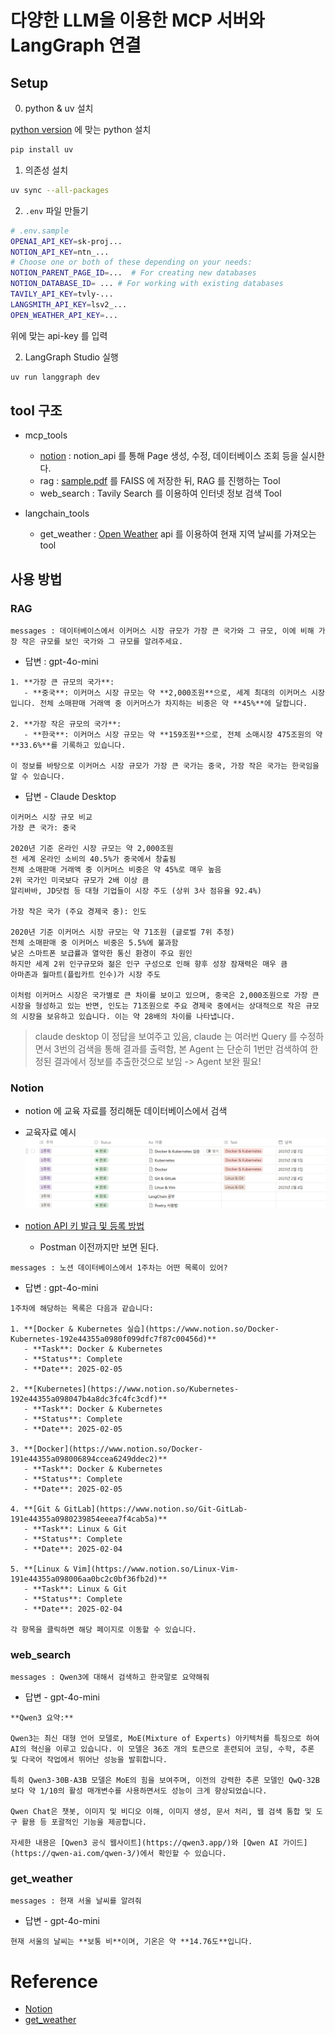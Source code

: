 # 다양한 LLM을 이용한 MCP 서버와 LangGraph 연결

## Setup

0. python & uv 설치

[python version](./.python-version) 에 맞는 python 설치

```bash
pip install uv
```

1. 의존성 설치
```bash
uv sync --all-packages
```

2. `.env` 파일 만들기

```bash
# .env.sample
OPENAI_API_KEY=sk-proj...
NOTION_API_KEY=ntn_...
# Choose one or both of these depending on your needs:
NOTION_PARENT_PAGE_ID=...  # For creating new databases
NOTION_DATABASE_ID= ... # For working with existing databases
TAVILY_API_KEY=tvly-...
LANGSMITH_API_KEY=lsv2_...
OPEN_WEATHER_API_KEY=...
```

위에 맞는 api-key 를 입력

2. LangGraph Studio 실행
```bash
uv run langgraph dev
```

## tool 구조

- mcp_tools
    - [notion](https://github.com/pbohannon/notion-api-mcp) : notion_api 를 통해 Page 생성, 수정, 데이터베이스 조회 등을 실시한다.
    - rag : [sample.pdf](./mcp_tools/rag/data/sample.pdf) 를 FAISS 에 저장한 뒤, RAG 를 진행하는 Tool
    - web_search : Tavily Search 를 이용하여 인터넷 정보 검색 Tool

- langchain_tools
    - get_weather : [Open Weather](https://openweathermap.org/city/2643743) api 를 이용하여 현재 지역 날씨를 가져오는 tool

## 사용 방법

### RAG
```plaintext
messages : 데이터베이스에서 이커머스 시장 규모가 가장 큰 국가와 그 규모, 이에 비해 가장 작은 규모를 보인 국가와 그 규모를 알려주세요.
```

- 답변 : gpt-4o-mini
```plaintext
1. **가장 큰 규모의 국가**: 
   - **중국**: 이커머스 시장 규모는 약 **2,000조원**으로, 세계 최대의 이커머스 시장입니다. 전체 소매판매 거래액 중 이커머스가 차지하는 비중은 약 **45%**에 달합니다.

2. **가장 작은 규모의 국가**: 
   - **한국**: 이커머스 시장 규모는 약 **159조원**으로, 전체 소매시장 475조원의 약 **33.6%**를 기록하고 있습니다. 

이 정보를 바탕으로 이커머스 시장 규모가 가장 큰 국가는 중국, 가장 작은 국가는 한국임을 알 수 있습니다.
```

- 답변 - Claude Desktop
```plaintext
이커머스 시장 규모 비교
가장 큰 국가: 중국

2020년 기준 온라인 시장 규모는 약 2,000조원
전 세계 온라인 소비의 40.5%가 중국에서 창출됨
전체 소매판매 거래액 중 이커머스 비중은 약 45%로 매우 높음
2위 국가인 미국보다 규모가 2배 이상 큼
알리바바, JD닷컴 등 대형 기업들이 시장 주도 (상위 3사 점유율 92.4%)

가장 작은 국가 (주요 경제국 중): 인도

2020년 기준 이커머스 시장 규모는 약 71조원 (글로벌 7위 추정)
전체 소매판매 중 이커머스 비중은 5.5%에 불과함
낮은 스마트폰 보급률과 열악한 통신 환경이 주요 원인
하지만 세계 2위 인구규모와 젊은 인구 구성으로 인해 향후 성장 잠재력은 매우 큼
아마존과 월마트(플립카트 인수)가 시장 주도

이처럼 이커머스 시장은 국가별로 큰 차이를 보이고 있으며, 중국은 2,000조원으로 가장 큰 시장을 형성하고 있는 반면, 인도는 71조원으로 주요 경제국 중에서는 상대적으로 작은 규모의 시장을 보유하고 있습니다. 이는 약 28배의 차이를 나타냅니다.
```

> claude desktop 이 정답을 보여주고 있음, claude 는 여러번 Query 를 수정하면서 3번의 검색을 통해 결과를 출력함, 본 Agent 는 단순히 1번만 검색하여 한정된 결과에서 정보를 추출한것으로 보임 -> Agent 보완 필요!

### Notion
- notion 에 교육 자료를 정리해둔 데이터베이스에서 검색
- 교육자료 예시
![notion capture](./assets/notion_capture.png)

- [notion API 키 발급 및 등록 방법](https://velog.io/@skgmlsla/%EB%85%B8%EC%85%98-API%EB%A1%9C-Database-%ED%99%9C%EC%9A%A9%ED%95%98%EA%B8%B0#postman)
   - Postman 이전까지만 보면 된다.

```plaintext
messages : 노션 데이터베이스에서 1주차는 어떤 목록이 있어?
```

- 답변 : gpt-4o-mini
```plaintext
1주차에 해당하는 목록은 다음과 같습니다:

1. **[Docker & Kubernetes 실습](https://www.notion.so/Docker-Kubernetes-192e44355a0980f099dfc7f87c00456d)**
   - **Task**: Docker & Kubernetes
   - **Status**: Complete
   - **Date**: 2025-02-05

2. **[Kubernetes](https://www.notion.so/Kubernetes-192e44355a098047b4a8dc3fc4fc3cdf)**
   - **Task**: Docker & Kubernetes
   - **Status**: Complete
   - **Date**: 2025-02-05

3. **[Docker](https://www.notion.so/Docker-191e44355a098006894ccea6249ddec2)**
   - **Task**: Docker & Kubernetes
   - **Status**: Complete
   - **Date**: 2025-02-05

4. **[Git & GitLab](https://www.notion.so/Git-GitLab-191e44355a0980239854eeea7f4cab5a)**
   - **Task**: Linux & Git
   - **Status**: Complete
   - **Date**: 2025-02-04

5. **[Linux & Vim](https://www.notion.so/Linux-Vim-191e44355a098006aa0bc2c0bf36fb2d)**
   - **Task**: Linux & Git
   - **Status**: Complete
   - **Date**: 2025-02-04

각 항목을 클릭하면 해당 페이지로 이동할 수 있습니다.
```

### web_search

```plaintext
messages : Qwen3에 대해서 검색하고 한국말로 요약해줘
```

- 답변 - gpt-4o-mini

```plaintext
**Qwen3 요약:**

Qwen3는 최신 대형 언어 모델로, MoE(Mixture of Experts) 아키텍처를 특징으로 하여 AI의 혁신을 이루고 있습니다. 이 모델은 36조 개의 토큰으로 훈련되어 코딩, 수학, 추론 및 다국어 작업에서 뛰어난 성능을 발휘합니다. 

특히 Qwen3-30B-A3B 모델은 MoE의 힘을 보여주며, 이전의 강력한 추론 모델인 QwQ-32B보다 약 1/10의 활성 매개변수를 사용하면서도 성능이 크게 향상되었습니다.

Qwen Chat은 챗봇, 이미지 및 비디오 이해, 이미지 생성, 문서 처리, 웹 검색 통합 및 도구 활용 등 포괄적인 기능을 제공합니다.

자세한 내용은 [Qwen3 공식 웹사이트](https://qwen3.app/)와 [Qwen AI 가이드](https://qwen-ai.com/qwen-3/)에서 확인할 수 있습니다.
```

### get_weather

```plaintext
messages : 현재 서울 날씨를 알려줘
```

- 답변 - gpt-4o-mini

```plaintext
현재 서울의 날씨는 **보통 비**이며, 기온은 약 **14.76도**입니다.
```

# Reference

- [Notion](https://smithery.ai/server/notion-api-mcp)
- [get_weather](https://velog.io/@acdongpgm/Python-%EB%82%A0%EC%94%A8-API-%EC%82%AC%EC%9A%A9%ED%95%98%EA%B8%B0-%EB%AC%B4%EB%A3%8CFree)
